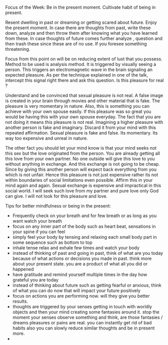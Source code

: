 Focus of the Week: Be in the present moment. Cultivate habit of being in present. 

Resent dwelling in past or dreaming or getting scared about future. Enjoy the present moment. In case there are thoughts from past, write these down, analyze and then throw them after knowing what you have learned from these. In case thoughts of future comes further analyze , question and then trash these since these are of no use. If you foresee something threatening.

Focus from this point on will be on reducing extent of lust that you possess. Method to be used is analysis method. It is triggered by visually seeing a person. This triggers an electromagnetic wave in the brain signaling an expected pleasure. As per the technique explained in one of the talk, intercept this signal right there and ask this question. Is this pleasure for real ? 

Understand and be convinced that sexual pleasure is not real. A false image is created in your brain through movies and other material that is fake. The pleasure is very momentary in nature. Also, this is something you can achieve with your own spouse easily. If this pleasure was so great you would be having this with your own spouse everyday. The fact that you are not doing it means this pleasure is not real. Imagining a higher pleasure with another person is fake and imaginary. Discard it from your mind with this repeated affirmation. Sexual pleasure is fake and false. Its momentary. Its way too expensive and unreal in nature. 

The other fact you should let your mind know is that your mind seeks not this sex but the love originated from the person. You are already getting all this love from your own partner. No one outside will give this love to you without anything in exchange. And this exchange is not going to be cheap. Since by giving this another person will expect back everything from you which is not unfair. Hence this pleasure is not just expensive rather its not within boundaries of social limitations even possible. Affirm this in your mind again and again. Sexual exchange is expensive and impractical in this social world. I will seek such love from my partner and pure love only God can give. I will not look for this pleasure and love. 

Tips for better mindfulness or being in the present:
- Frequently check on your breath and for few breath or as long as you want watch your breath
- focus on any inner part of the body such as heart beat, sensations in your spine if you can feel 
- simply feel your body by tensing and relaxing each small body part in some sequence such as bottom to top 
- inhale tense  relax and exhale few times and watch your body 
- instead of thinking of past and going in past, think of what are you today because of what actions or decisions you made in past. think more about your present state. you are a product of what all you did or happened 
- have gratitude and remind yourself multiple times in the day how grateful you are today 
- instead of thinking about future such as getting fearful or anxious, think of what you can do now that will impact your future positively 
- focus on actions you are performing now. will they give you better results. 
- thoughts are triggered by your senses getting in touch with worldly objects and then your mind creating some fantasies around it. stop the moment your senses observe something and think, are those fantasies / dreams pleasures or pains are real. you can instantly get rid of bad habits also you can slowly reduce similar thoughts and be in present more. 
- 